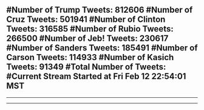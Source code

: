 #Number of Trump Tweets: 812606
#Number of Cruz Tweets: 501941
#Number of Clinton Tweets: 316585
#Number of Rubio Tweets: 266500
#Number of Jeb! Tweets: 230617
#Number of Sanders Tweets: 185491
#Number of Carson Tweets: 114933
#Number of Kasich Tweets: 91349
#Total Number of Tweets:  
#Current Stream Started at Fri Feb 12 22:54:01 MST
---
---
---
